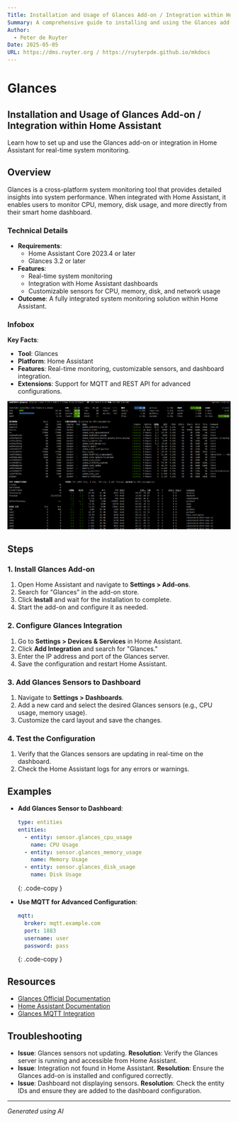 ```yaml
---
Title: Installation and Usage of Glances Add-on / Integration within Home Assistant
Summary: A comprehensive guide to installing and using the Glances add-on or integration within Home Assistant for system monitoring.
Author:
  - Peter de Ruyter
Date: 2025-05-05
URL: https://dms.ruyter.org / https://ruyterpde.github.io/mkdocs
---
```


# Glances

## Installation and Usage of Glances Add-on / Integration within Home Assistant
   Learn how to set up and use the Glances add-on or integration in Home Assistant for real-time system monitoring.

## Overview
   Glances is a cross-platform system monitoring tool that provides detailed insights into system performance. When integrated with Home Assistant, it enables users to monitor CPU, memory, disk usage, and more directly from their smart home dashboard.

### Technical Details
   - **Requirements**:
     - Home Assistant Core 2023.4 or later
     - Glances 3.2 or later
   - **Features**:
     - Real-time system monitoring
     - Integration with Home Assistant dashboards
     - Customizable sensors for CPU, memory, disk, and network usage
   - **Outcome**: A fully integrated system monitoring solution within Home Assistant.

### Infobox
   **Key Facts**:
   - **Tool**: Glances
   - **Platform**: Home Assistant
   - **Features**: Real-time monitoring, customizable sensors, and dashboard integration.
   - **Extensions**: Support for MQTT and REST API for advanced configurations.

![glances](../../../assets/images/glances_sample.png)

## Steps

### 1. Install Glances Add-on
   1. Open Home Assistant and navigate to **Settings > Add-ons**.
   2. Search for "Glances" in the add-on store.
   3. Click **Install** and wait for the installation to complete.
   4. Start the add-on and configure it as needed.

### 2. Configure Glances Integration
   1. Go to **Settings > Devices & Services** in Home Assistant.
   2. Click **Add Integration** and search for "Glances."
   3. Enter the IP address and port of the Glances server.
   4. Save the configuration and restart Home Assistant.

### 3. Add Glances Sensors to Dashboard
   1. Navigate to **Settings > Dashboards**.
   2. Add a new card and select the desired Glances sensors (e.g., CPU usage, memory usage).
   3. Customize the card layout and save the changes.

### 4. Test the Configuration
   1. Verify that the Glances sensors are updating in real-time on the dashboard.
   2. Check the Home Assistant logs for any errors or warnings.

## Examples
   - **Add Glances Sensor to Dashboard**:
     ```yaml
     type: entities
     entities:
       - entity: sensor.glances_cpu_usage
         name: CPU Usage
       - entity: sensor.glances_memory_usage
         name: Memory Usage
       - entity: sensor.glances_disk_usage
         name: Disk Usage
     ```
     {: .code-copy }

   - **Use MQTT for Advanced Configuration**:
     ```yaml
     mqtt:
       broker: mqtt.example.com
       port: 1883
       username: user
       password: pass
     ```
     {: .code-copy }

## Resources
   - [Glances Official Documentation](https://nicolargo.github.io/glances/)
   - [Home Assistant Documentation](https://www.home-assistant.io/)
   - [Glances MQTT Integration](https://nicolargo.github.io/glances/mqtt.html)

## Troubleshooting
   - **Issue**: Glances sensors not updating.
     **Resolution**: Verify the Glances server is running and accessible from Home Assistant.
   - **Issue**: Integration not found in Home Assistant.
     **Resolution**: Ensure the Glances add-on is installed and configured correctly.
   - **Issue**: Dashboard not displaying sensors.
     **Resolution**: Check the entity IDs and ensure they are added to the dashboard configuration.

---

*Generated using AI*     